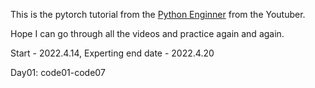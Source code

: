 This is the pytorch tutorial from the [Python Enginner](https://www.youtube.com/watch?v=exaWOE8jvy8&list=PLqnslRFeH2UrcDBWF5mfPGpqQDSta6VK4&index=2) from the Youtuber.

Hope I can go through all the videos and practice again and again.

Start - 2022.4.14,
Experting end date - 2022.4.20

Day01: code01-code07
